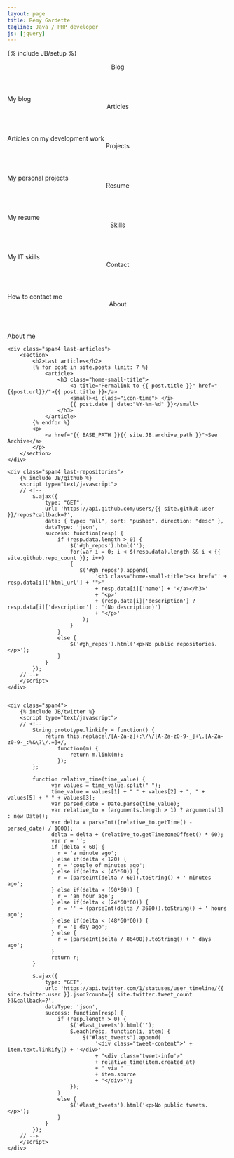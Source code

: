 ```yaml
---
layout: page
title: Rémy Gardette
tagline: Java / PHP developer
js: [jquery]
---
```

{% include JB/setup %}

<div class="row-fluid">
    <div class="span3 main-box dev" data-href="http://blog.remyg.fr">
        <header>
            Blog
        </header>
        <div class="desc">
            My blog
        </div>
    </div>
    <div class="span3 main-box dev" data-href="articles.html">
        <header>
            Articles
        </header>
        <div class="desc">
            Articles on my development work
        </div>
    </div>
    <div class="span3 main-box dev" data-href="projects/index.html">
        <header>
            Projects
        </header>
        <div class="desc">
            <span>My personal projects</span>
        </div>
    </div>
    <div class="span3 main-box pro" data-href="resume.html">
        <header>
            Resume
        </header>
        <div class="desc">
            My resume
        </div>
    </div>    
</div>

<div class="row-fluid">
    <div class="span3 main-box pro" data-href="skills.html">
        <header>
            Skills
        </header>
        <div class="desc">
            My IT skills
        </div>
    </div>
    <div class="span3 main-box misc" data-href="contact.html">
        <header>
            Contact
        </header>
        <div class="desc">
            How to contact me
        </div>
    </div>
    <div class="span3 main-box misc" data-href="about.html">
        <header>
            About
        </header>
        <div class="desc">
            About me
        </div>
    </div>
</div>


<script type="text/javascript">
// <!--
$('.main-box').click(function() {
    window.location.href = $(this).data('href');
});

$('.main-box').hover(
    function () {
        $(this).find('.desc').slideDown(300);
    },
    function () {
        $(this).find('.desc').slideUp(200);
    }
);
// -->
</script>

<div class="row-fluid">

    <div class="span4 last-articles">
        <section>
            <h2>Last articles</h2>        
            {% for post in site.posts limit: 7 %}
                <article>                    
                    <h3 class="home-small-title">
                        <a title="Permalink to {{ post.title }}" href="{{post.url}}/">{{ post.title }}</a>
                        <small><i class="icon-time"> </i>
                        {{ post.date | date:"%Y-%m-%d" }}</small>
                    </h3>
                </article>
            {% endfor %}
            <p>
                <a href="{{ BASE_PATH }}{{ site.JB.archive_path }}">See Archive</a>
            </p>
        </section>
    </div>

    <div class="span4 last-repositories">
        {% include JB/github %}
        <script type="text/javascript">
        // <!--
            $.ajax({
                type: "GET",
                url: 'https://api.github.com/users/{{ site.github.user }}/repos?callback=?',
                data: { type: "all", sort: "pushed", direction: "desc" },
                dataType: 'json',
                success: function(resp) {
                    if (resp.data.length > 0) {
                        $('#gh_repos').html('');
                        for(var i = 0; i < $(resp.data).length && i < {{ site.github.repo_count }}; i++) 
                        {
                           $('#gh_repos').append(
                                '<h3 class="home-small-title"><a href="' + resp.data[i]['html_url'] + '">'
                                + resp.data[i]['name'] + '</a></h3>'
                                + '<p>' 
                                + (resp.data[i]['description'] ? resp.data[i]['description'] : '(No description)') 
                                + '</p>'
                            );
                        }
                    }
                    else {
                        $('#gh_repos').html('<p>No public repositories.</p>');
                    }
                }
            });
        // -->
        </script>
    </div>


    <div class="span4">
        {% include JB/twitter %}
        <script type="text/javascript">
        // <!--
            String.prototype.linkify = function() {
                return this.replace(/[A-Za-z]+:\/\/[A-Za-z0-9-_]+\.[A-Za-z0-9-_:%&\?\/.=]+/, 
                    function(m) {
                        return m.link(m);
                    });
            };

            function relative_time(time_value) {
                  var values = time_value.split(" ");
                  time_value = values[1] + " " + values[2] + ", " + values[5] + " " + values[3];
                  var parsed_date = Date.parse(time_value);
                  var relative_to = (arguments.length > 1) ? arguments[1] : new Date();
                  var delta = parseInt((relative_to.getTime() - parsed_date) / 1000);
                  delta = delta + (relative_to.getTimezoneOffset() * 60);
                  var r = '';
                  if (delta < 60) {
                    r = 'a minute ago';
                  } else if(delta < 120) {
                    r = 'couple of minutes ago';
                  } else if(delta < (45*60)) {
                    r = (parseInt(delta / 60)).toString() + ' minutes ago';
                  } else if(delta < (90*60)) {
                    r = 'an hour ago';
                  } else if(delta < (24*60*60)) {
                    r = '' + (parseInt(delta / 3600)).toString() + ' hours ago';
                  } else if(delta < (48*60*60)) {
                    r = '1 day ago';
                  } else {
                    r = (parseInt(delta / 86400)).toString() + ' days ago';
                  }
                  return r;
            }

            $.ajax({
                type: "GET",
                url: 'https://api.twitter.com/1/statuses/user_timeline/{{ site.twitter.user }}.json?count={{ site.twitter.tweet_count }}&callback=?',
                dataType: 'json',
                success: function(resp) {
                    if (resp.length > 0) {
                        $('#last_tweets').html('');
                        $.each(resp, function(i, item) {
                            $("#last_tweets").append(
                                '<div class="tweet-content">' + item.text.linkify() + '</div>'
                                + "<div class='tweet-info'>" 
                                + relative_time(item.created_at) 
                                + " via " 
                                + item.source
                                + "</div>");
                        });
                    }
                    else {
                        $('#last_tweets').html('<p>No public tweets.</p>');
                    }
                }
            });
        // -->
        </script>
    </div>
</div>